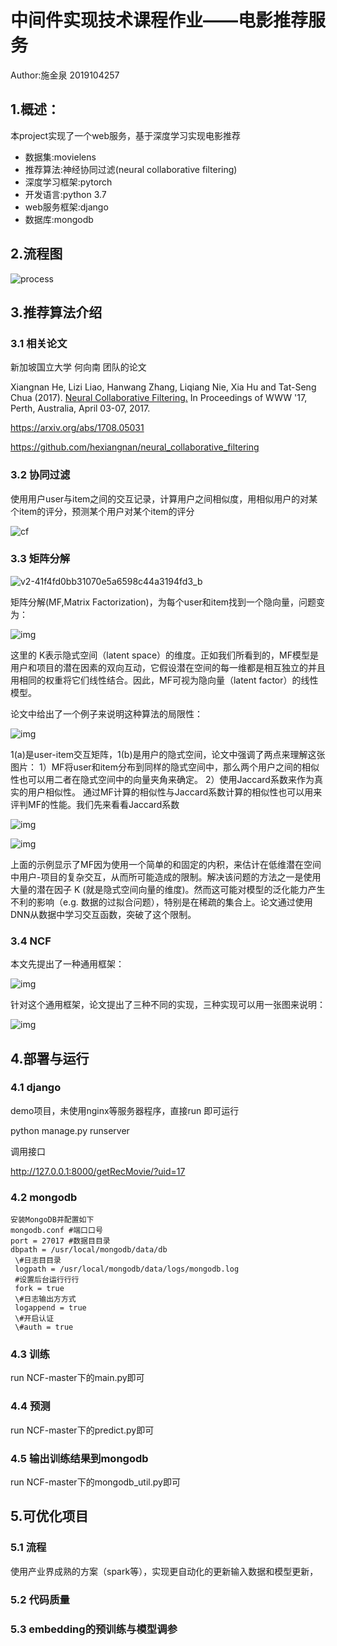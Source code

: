 # 中间件实现技术课程作业——电影推荐服务

Author:施金泉	2019104257

## 1.概述：

本project实现了一个web服务，基于深度学习实现电影推荐

- 数据集:movielens
- 推荐算法:神经协同过滤(neural collaborative filtering)
- 深度学习框架:pytorch
- 开发语言:python 3.7
- web服务框架:django
- 数据库:mongodb

## 2.流程图

![process](/Users/mac/Downloads/process.png)

## 3.推荐算法介绍

### 3.1 相关论文

新加坡国立大学 何向南 团队的论文

Xiangnan He, Lizi Liao, Hanwang Zhang, Liqiang Nie, Xia Hu and Tat-Seng Chua (2017). [Neural Collaborative Filtering.](http://dl.acm.org/citation.cfm?id=3052569) In Proceedings of WWW '17, Perth, Australia, April 03-07, 2017.

https://arxiv.org/abs/1708.05031

https://github.com/hexiangnan/neural_collaborative_filtering

### 3.2 协同过滤

使用用户user与item之间的交互记录，计算用户之间相似度，用相似用户的对某个item的评分，预测某个用户对某个item的评分

![cf](/Users/mac/Documents/cf.jpg)

### 3.3 矩阵分解

![v2-41f4fd0bb31070e5a6598c44a3194fd3_b](/Users/mac/Downloads/v2-41f4fd0bb31070e5a6598c44a3194fd3_b.jpg)

矩阵分解(MF,Matrix Factorization)，为每个user和item找到一个隐向量，问题变为：



![img](https://pic3.zhimg.com/80/v2-73f23c14938cd5f44a9819c904ff7b42_1440w.jpg)



这里的 K表示隐式空间（latent space）的维度。正如我们所看到的，MF模型是用户和项目的潜在因素的双向互动，它假设潜在空间的每一维都是相互独立的并且用相同的权重将它们线性结合。因此，MF可视为隐向量（latent factor）的线性模型。

论文中给出了一个例子来说明这种算法的局限性：



![img](https://pic1.zhimg.com/80/v2-ca85a5b8e5eff5820a31ee027ea39f98_1440w.jpg)



1(a)是user-item交互矩阵，1(b)是用户的隐式空间，论文中强调了两点来理解这张图片：
1）MF将user和item分布到同样的隐式空间中，那么两个用户之间的相似性也可以用二者在隐式空间中的向量夹角来确定。
2）使用Jaccard系数来作为真实的用户相似性。
通过MF计算的相似性与Jaccard系数计算的相似性也可以用来评判MF的性能。我们先来看看Jaccard系数



![img](https://pic3.zhimg.com/80/v2-5e6895d576b64f79826a9dbf4a7e293e_1440w.jpg)





![img](https://pic4.zhimg.com/80/v2-734f84c7db79a2bb4b231abe2a38e937_1440w.jpg)



上面的示例显示了MF因为使用一个简单的和固定的内积，来估计在低维潜在空间中用户-项目的复杂交互，从而所可能造成的限制。解决该问题的方法之一是使用大量的潜在因子 K (就是隐式空间向量的维度)。然而这可能对模型的泛化能力产生不利的影响（e.g. 数据的过拟合问题），特别是在稀疏的集合上。论文通过使用DNN从数据中学习交互函数，突破了这个限制。

### 3.4 NCF

本文先提出了一种通用框架：



![img](https://pic2.zhimg.com/80/v2-d7cdc3d8d9bd6cc7861f12180909b3c1_1440w.jpg)



针对这个通用框架，论文提出了三种不同的实现，三种实现可以用一张图来说明：



![img](https://pic1.zhimg.com/80/v2-143ef14e1c8ad34a440c342293020844_1440w.jpg)

## 4.部署与运行

### 4.1 django

demo项目，未使用nginx等服务器程序，直接run 即可运行

python manage.py runserver

调用接口

http://127.0.0.1:8000/getRecMovie/?uid=17

### 4.2 mongodb

```
安装MongoDB并配置如下 
mongodb.conf #端⼝口号 
port = 27017 #数据⽬目录
dbpath = /usr/local/mongodb/data/db
 \#日志⽬目录
 logpath = /usr/local/mongodb/data/logs/mongodb.log 
 #设置后台运⾏行行 
 fork = true
 \#日志输出⽅方式
 logappend = true
 \#开启认证
 \#auth = true
```

### 4.3 训练

run NCF-master下的main.py即可

### 4.4 预测

run NCF-master下的predict.py即可

### 4.5 输出训练结果到mongodb

run NCF-master下的mongodb_util.py即可

## 5.可优化项目

### 5.1 流程

使用产业界成熟的方案（spark等），实现更自动化的更新输入数据和模型更新，

### 5.2 代码质量

### 5.3 embedding的预训练与模型调参

